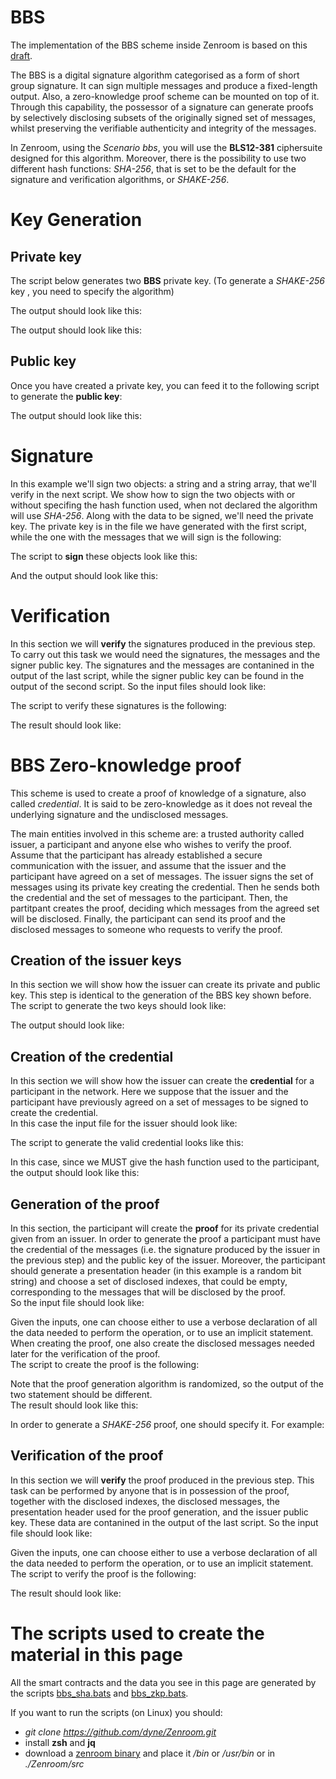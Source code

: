 
# BBS

The implementation of the BBS scheme inside Zenroom is based on this [draft](https://identity.foundation/bbs-signature/draft-irtf-cfrg-bbs-signatures.html).

The BBS is a digital signature algorithm categorised as a form of short group signature. It can sign multiple messages and produce a fixed-length output. Also, a zero-knowledge proof scheme can be mounted on top of it. Through this capability, the possessor of a signature can generate proofs by selectively disclosing subsets of the originally signed set of messages, whilst preserving the verifiable authenticity and integrity of the messages.

In Zenroom, using the *Scenario bbs*, you will use the **BLS12-381** ciphersuite designed for this algorithm. Moreover, there is the possibility to use two different hash functions: *SHA-256*, that is set to be the default for the signature and verification algorithms, or *SHAKE-256*.

# Key Generation

## Private key

The script below generates two **BBS** private key. (To generate a *SHAKE-256* key , you need to specify the algorithm)

[](../_media/examples/zencode_cookbook/bbs/keygen_docs.zen ':include :type=code gherkin')

The output should look like this:

[](../_media/examples/zencode_cookbook/bbs/alice_keys_docs.json ':include :type=code json')


The output should look like this:

[](../_media/examples/zencode_cookbook/bbs/alice_keys_shake.json ':include :type=code json')

## Public key

Once you have created a private key, you can feed it to the following script to generate the **public key**:

[](../_media/examples/zencode_cookbook/bbs/pubkey_docs.zen ':include :type=code gherkin')

The output should look like this:

[](../_media/examples/zencode_cookbook/bbs/alice_pubkey_docs.json ':include :type=code json')

# Signature

In this example we'll sign two objects: a string and a string array, that we'll verify in the next script. We show how to sign the two objects with or without specifing the hash function used, when not declared the algorithm will use *SHA-256*.
Along with the data to be signed, we'll need the private key. The private key is in the file we have generated with the first script, while the one with the messages that we will sign is the following:

[](../_media/examples/zencode_cookbook/bbs/messages_docs.json ':include :type=code json')

The script to **sign** these objects look like this:

[](../_media/examples/zencode_cookbook/bbs/sign_bbs_docs.zen ':include :type=code gherkin')

And the output should look like this:

[](../_media/examples/zencode_cookbook/bbs/signed_bbs_docs.json ':include :type=code json')

# Verification

In this section we will **verify** the signatures produced in the previous step. To carry out this task we would need the signatures, the messages and the signer public key. The signatures and the messages are contanined in the output of the last script, while the signer public key can be found in the output of the second script. So the input files should look like:

[](../_media/examples/zencode_cookbook/bbs/signed_bbs_docs.json ':include :type=code json')


[](../_media/examples/zencode_cookbook/bbs/alice_pubkey_docs.json ':include :type=code json')

The script to verify these signatures is the following:

[](../_media/examples/zencode_cookbook/bbs/verify_bbs_docs.zen ':include :type=code gherkin')

The result should look like:

[](../_media/examples/zencode_cookbook/bbs/verified_bbs_docs.json ':include :type=code json')

# BBS Zero-knowledge proof

This scheme is used to create a proof of knowledge of a signature, also called *credential*. It is said to be zero-knowledge as it does not reveal the underlying signature and the undisclosed messages.

The main entities involved in this scheme are: a trusted authority called issuer, a participant and anyone else who wishes to verify the proof. Assume that the participant has already established a secure communication with the issuer, and assume that the issuer and the participant have agreed on a set of messages. The issuer signs the set of messages using its private key creating the credential. Then he sends both the credential and the set of messages to the participant. Then, the partitpant creates the proof, deciding which messages from the agreed set will be disclosed. Finally, the participant can send its proof and the disclosed messages to someone who requests to verify the proof.

## Creation of the issuer keys

In this section we will show how the issuer can create its private and public key.
This step is identical to the generation of the BBS key shown before.
The script to generate the two keys should look like:

[](../_media/examples/zencode_cookbook/bbs/issuer_keys_docs.zen ':include :type=code gherkin')

The output should look like:

[](../_media/examples/zencode_cookbook/bbs/issuer_keys_output_docs.json ':include :type=code json')

## Creation of the credential

In this section we will show how the issuer can create the **credential** for a participant in the network. Here we suppose that the issuer and the participant have previously agreed on a set of messages to be signed to create the credential.  
In this case the input file for the issuer should look like:

[](../_media/examples/zencode_cookbook/bbs/data_credential_docs.json ':include :type=code json')

The script to generate the valid credential looks like this:

[](../_media/examples/zencode_cookbook/bbs/create_credential_docs.zen ':include :type=code gherkin')

In this case, since we MUST give the hash function used to the participant, the output should look like this:

[](../_media/examples/zencode_cookbook/bbs/output_credential_docs.json ':include :type=code json')

## Generation of the proof

In this section, the participant will create the **proof** for its private credential given from an issuer. In order to generate the proof a participant must have the credential of the messages (i.e. the signature produced by the issuer in the previous step) and the public key of the issuer.
Moreover, the participant should generate a presentation header (in this example is a random bit string) and choose a set of disclosed indexes, that could be empty, corresponding to the messages that will be disclosed by the proof.  
So the input file should look like:

[](../_media/examples/zencode_cookbook/bbs/proof_data_docs.json ':include :type=code json')

Given the inputs, one can choose either to use a verbose declaration of all the data needed to perform the operation, or to use an implicit statement. When creating the proof, one also create the disclosed messages needed later for the verification of the proof.  
The script to create the proof is the following:

[](../_media/examples/zencode_cookbook/bbs/create_proof_docs.zen ':include :type=code gherkin')

Note that the proof generation algorithm is randomized, so the output of the two statement should be different.  
The result should look like this:

[](../_media/examples/zencode_cookbook/bbs/created_proof_docs.json ':include :type=code json')

In order to generate a *SHAKE-256* proof, one should specify it. For example:

[](../_media/examples/zencode_cookbook/bbs/create_shake_proof.zen ':include :type=code gherkin')

## Verification of the proof

In this section we will **verify** the proof produced in the previous step. This task  can be performed by anyone that is in possession of the proof, together with  the disclosed indexes, the disclosed messages, the presentation header used for the proof generation, and the issuer public key.
These data are contanined in the output of the last script. 
So the input file should look like:

[](../_media/examples/zencode_cookbook/bbs/created_proof_docs.json ':include :type=code json')

Given the inputs, one can choose either to use a verbose declaration of all the data needed to perform the operation, or to use an implicit statement. 
The script to verify the proof is the following:

[](../_media/examples/zencode_cookbook/bbs/verify_proof_docs.zen ':include :type=code gherkin')

The result should look like:

[](../_media/examples/zencode_cookbook/bbs/verified_proof_docs.json ':include :type=code json')


# The scripts used to create the material in this page

All the smart contracts and the data you see in this page are generated by the scripts [bbs_sha.bats](https://github.com/dyne/Zenroom/blob/master/test/zencode/bbs_sha.bats) and [bbs_zkp.bats](https://github.com/dyne/Zenroom/blob/master/test/zencode/bbs_zkp.bats).

If you want to run the scripts (on Linux) you should: 
 - *git clone https://github.com/dyne/Zenroom.git*
 - install **zsh** and **jq**
 - download a [zenroom binary](https://zenroom.org/#downloads) and place it */bin* or */usr/bin* or in *./Zenroom/src*
